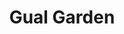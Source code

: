 ---
title: "Gual Garden"
url: /granollers/gual-garden-carretera-de-granollers-al-masnou/
shop: Garten-Center
---